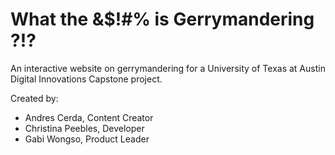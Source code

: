 # What the &$!#% is Gerrymandering ?!?

An interactive website on gerrymandering for a University of Texas at Austin Digital Innovations Capstone project.

Created by:

- Andres Cerda, Content Creator
- Christina Peebles, Developer
- Gabi Wongso, Product Leader

